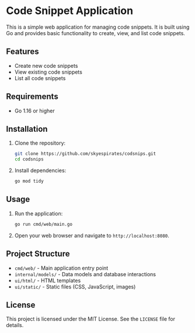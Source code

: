 # Code Snippet Application

This is a simple web application for managing code snippets. It is built using Go and provides basic functionality to create, view, and list code snippets.

## Features

- Create new code snippets
- View existing code snippets
- List all code snippets

## Requirements

- Go 1.16 or higher

## Installation

1. Clone the repository:
    ```sh
    git clone https://github.com/skyespirates/codsnips.git
    cd codsnips
    ```

2. Install dependencies:
    ```sh
    go mod tidy
    ```

## Usage

1. Run the application:
    ```sh
    go run cmd/web/main.go
    ```

2. Open your web browser and navigate to `http://localhost:8080`.

## Project Structure

- `cmd/web/` - Main application entry point
- `internal/models/` - Data models and database interactions
- `ui/html/` - HTML templates
- `ui/static/` - Static files (CSS, JavaScript, images)

## License

This project is licensed under the MIT License. See the `LICENSE` file for details.
